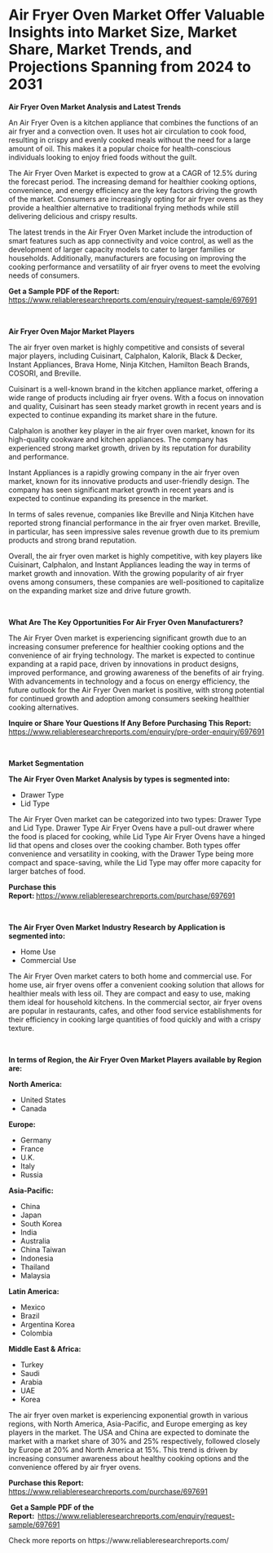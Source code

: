 <p><h1>Air Fryer Oven Market Offer Valuable Insights into Market Size, Market Share, Market Trends, and Projections Spanning from 2024 to 2031</h1></p><p><strong>Air Fryer Oven Market Analysis and Latest Trends</strong></p>
<p><p>An Air Fryer Oven is a kitchen appliance that combines the functions of an air fryer and a convection oven. It uses hot air circulation to cook food, resulting in crispy and evenly cooked meals without the need for a large amount of oil. This makes it a popular choice for health-conscious individuals looking to enjoy fried foods without the guilt.</p><p>The Air Fryer Oven Market is expected to grow at a CAGR of 12.5% during the forecast period. The increasing demand for healthier cooking options, convenience, and energy efficiency are the key factors driving the growth of the market. Consumers are increasingly opting for air fryer ovens as they provide a healthier alternative to traditional frying methods while still delivering delicious and crispy results.</p><p>The latest trends in the Air Fryer Oven Market include the introduction of smart features such as app connectivity and voice control, as well as the development of larger capacity models to cater to larger families or households. Additionally, manufacturers are focusing on improving the cooking performance and versatility of air fryer ovens to meet the evolving needs of consumers.</p></p>
<p><strong>Get a Sample PDF of the Report:&nbsp;</strong> <a href="https://www.reliableresearchreports.com/enquiry/request-sample/697691">https://www.reliableresearchreports.com/enquiry/request-sample/697691</a></p>
<p>&nbsp;</p>
<p><strong>Air Fryer Oven Major Market Players</strong></p>
<p><p>The air fryer oven market is highly competitive and consists of several major players, including Cuisinart, Calphalon, Kalorik, Black & Decker, Instant Appliances, Brava Home, Ninja Kitchen, Hamilton Beach Brands, COSORI, and Breville.</p><p>Cuisinart is a well-known brand in the kitchen appliance market, offering a wide range of products including air fryer ovens. With a focus on innovation and quality, Cuisinart has seen steady market growth in recent years and is expected to continue expanding its market share in the future.</p><p>Calphalon is another key player in the air fryer oven market, known for its high-quality cookware and kitchen appliances. The company has experienced strong market growth, driven by its reputation for durability and performance.</p><p>Instant Appliances is a rapidly growing company in the air fryer oven market, known for its innovative products and user-friendly design. The company has seen significant market growth in recent years and is expected to continue expanding its presence in the market.</p><p>In terms of sales revenue, companies like Breville and Ninja Kitchen have reported strong financial performance in the air fryer oven market. Breville, in particular, has seen impressive sales revenue growth due to its premium products and strong brand reputation.</p><p>Overall, the air fryer oven market is highly competitive, with key players like Cuisinart, Calphalon, and Instant Appliances leading the way in terms of market growth and innovation. With the growing popularity of air fryer ovens among consumers, these companies are well-positioned to capitalize on the expanding market size and drive future growth.</p></p>
<p>&nbsp;</p>
<p><strong>What Are The Key Opportunities For Air Fryer Oven Manufacturers?</strong></p>
<p><p>The Air Fryer Oven market is experiencing significant growth due to an increasing consumer preference for healthier cooking options and the convenience of air frying technology. The market is expected to continue expanding at a rapid pace, driven by innovations in product designs, improved performance, and growing awareness of the benefits of air frying. With advancements in technology and a focus on energy efficiency, the future outlook for the Air Fryer Oven market is positive, with strong potential for continued growth and adoption among consumers seeking healthier cooking alternatives.</p></p>
<p><strong>Inquire or Share Your Questions If Any Before Purchasing This Report:</strong> <a href="https://www.reliableresearchreports.com/enquiry/pre-order-enquiry/697691">https://www.reliableresearchreports.com/enquiry/pre-order-enquiry/697691</a></p>
<p>&nbsp;</p>
<p><strong>Market Segmentation</strong></p>
<p><strong>The Air Fryer Oven Market Analysis by types is segmented into:</strong></p>
<p><ul><li>Drawer Type</li><li>Lid Type</li></ul></p>
<p><p>The Air Fryer Oven market can be categorized into two types: Drawer Type and Lid Type. Drawer Type Air Fryer Ovens have a pull-out drawer where the food is placed for cooking, while Lid Type Air Fryer Ovens have a hinged lid that opens and closes over the cooking chamber. Both types offer convenience and versatility in cooking, with the Drawer Type being more compact and space-saving, while the Lid Type may offer more capacity for larger batches of food.</p></p>
<p><strong>Purchase this Report:&nbsp;</strong><a href="https://www.reliableresearchreports.com/purchase/697691">https://www.reliableresearchreports.com/purchase/697691</a></p>
<p>&nbsp;</p>
<p><strong>The Air Fryer Oven Market Industry Research by Application is segmented into:</strong></p>
<p><ul><li>Home Use</li><li>Commercial Use</li></ul></p>
<p><p>The Air Fryer Oven market caters to both home and commercial use. For home use, air fryer ovens offer a convenient cooking solution that allows for healthier meals with less oil. They are compact and easy to use, making them ideal for household kitchens. In the commercial sector, air fryer ovens are popular in restaurants, cafes, and other food service establishments for their efficiency in cooking large quantities of food quickly and with a crispy texture.</p></p>
<p>&nbsp;</p>
<p><strong>In terms of Region, the Air Fryer Oven Market Players available by Region are:</strong></p>
<p>
    <p> <strong> North America: </strong>
        <ul>
            <li>United States</li>
            <li>Canada</li>
        </ul>
        </p> 
    <p> <strong> Europe: </strong>
        <ul>
            <li>Germany</li>
            <li>France</li>
            <li>U.K.</li>
            <li>Italy</li>
            <li>Russia</li>
        </ul>
        </p> 
    <p> <strong> Asia-Pacific: </strong>
        <ul>
            <li>China</li>
            <li>Japan</li>
            <li>South Korea</li>
            <li>India</li>
            <li>Australia</li>
            <li>China Taiwan</li>
            <li>Indonesia</li>
            <li>Thailand</li>
            <li>Malaysia</li>
        </ul>
        </p> 
    <p> <strong> Latin America: </strong>
        <ul>
            <li>Mexico</li>
            <li>Brazil</li>
            <li>Argentina Korea</li>
            <li>Colombia</li>
        </ul>
        </p> 
    <p> <strong> Middle East & Africa: </strong>
        <ul>
            <li>Turkey</li>
            <li>Saudi</li>
            <li>Arabia</li>
            <li>UAE</li>
            <li>Korea</li>
        </ul>
    </p>
    </p>
<p><p>The air fryer oven market is experiencing exponential growth in various regions, with North America, Asia-Pacific, and Europe emerging as key players in the market. The USA and China are expected to dominate the market with a market share of 30% and 25% respectively, followed closely by Europe at 20% and North America at 15%. This trend is driven by increasing consumer awareness about healthy cooking options and the convenience offered by air fryer ovens.</p></p>
<p><strong>Purchase this Report: </strong><a href="https://www.reliableresearchreports.com/purchase/697691">https://www.reliableresearchreports.com/purchase/697691</a></p>
<p>&nbsp;<strong>Get a Sample PDF of the Report:&nbsp;&nbsp;</strong><a href="https://www.reliableresearchreports.com/enquiry/request-sample/697691">https://www.reliableresearchreports.com/enquiry/request-sample/697691</a></p>
<p><strong></strong></p>
<p>Check more reports on https://www.reliableresearchreports.com/</p>